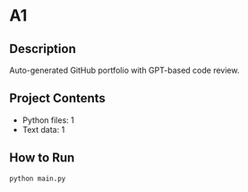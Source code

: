 # A1

## Description
Auto-generated GitHub portfolio with GPT-based code review.

## Project Contents
- Python files: 1
- Text data: 1

## How to Run
```
python main.py
```